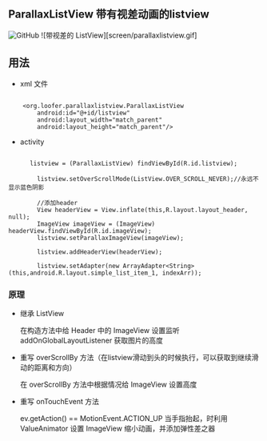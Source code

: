 ## ParallaxListView 带有视差动画的listview

![GitHub](https://avatars2.githubusercontent.com/u/3265208?v=3&s=100 "GitHub,Social Coding")
![带视差的 ListView][screen/parallaxlistview.gif]

## 用法

* xml 文件
```

    <org.loofer.parallaxlistview.ParallaxListView
        android:id="@+id/listview"
        android:layout_width="match_parent"
        android:layout_height="match_parent"/>

```

* activity
```

      listview = (ParallaxListView) findViewById(R.id.listview);

        listview.setOverScrollMode(ListView.OVER_SCROLL_NEVER);//永远不显示蓝色阴影

        //添加header
        View headerView = View.inflate(this,R.layout.layout_header, null);
        ImageView imageView = (ImageView) headerView.findViewById(R.id.imageView);
        listview.setParallaxImageView(imageView);

        listview.addHeaderView(headerView);
		
        listview.setAdapter(new ArrayAdapter<String>(this,android.R.layout.simple_list_item_1, indexArr));

```

### 原理

* 继承 ListView

    在构造方法中给 Header 中的 ImageView 设置监听 addOnGlobalLayoutListener 获取图片的高度

* 重写 overScrollBy 方法（在listview滑动到头的时候执行，可以获取到继续滑动的距离和方向）

    在 overScrollBy 方法中根据情况给 ImageView 设置高度

* 重写 onTouchEvent 方法

    ev.getAction() == MotionEvent.ACTION_UP 当手指抬起，时利用 ValueAnimator 设置 ImageView 缩小动画，并添加弹性差之器

